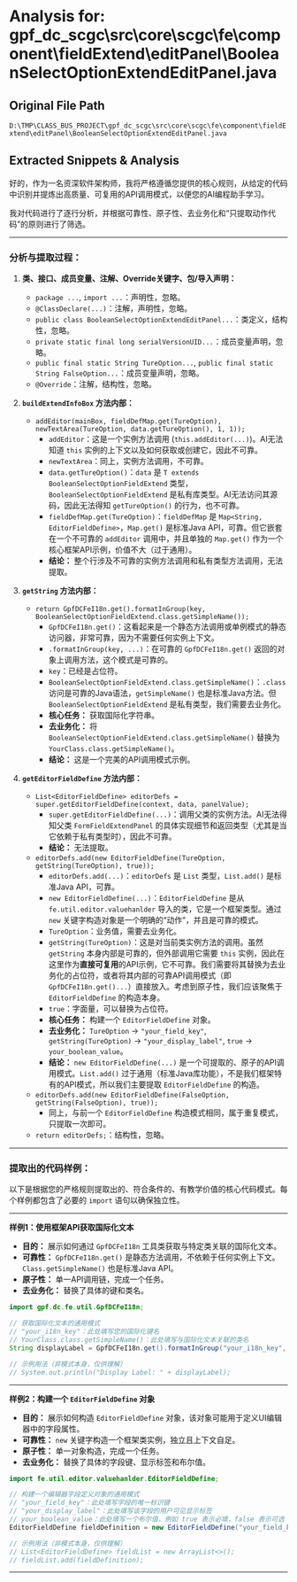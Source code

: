 # Analysis for: gpf_dc_scgc\src\core\scgc\fe\component\fieldExtend\editPanel\BooleanSelectOptionExtendEditPanel.java

## Original File Path
`D:\TMP\CLASS_BUS_PROJECT\gpf_dc_scgc\src\core\scgc\fe\component\fieldExtend\editPanel\BooleanSelectOptionExtendEditPanel.java`

## Extracted Snippets & Analysis
好的，作为一名资深软件架构师，我将严格遵循您提供的核心规则，从给定的代码中识别并提炼出高质量、可复用的API调用模式，以便您的AI编程助手学习。

我对代码进行了逐行分析，并根据可靠性、原子性、去业务化和“只提取动作代码”的原则进行了筛选。

---

### 分析与提取过程：

1.  **类、接口、成员变量、注解、Override关键字、包/导入声明：**
    *   `package ...`, `import ...`：声明性，忽略。
    *   `@ClassDeclare(...)`：注解，声明性，忽略。
    *   `public class BooleanSelectOptionExtendEditPanel...`：类定义，结构性，忽略。
    *   `private static final long serialVersionUID...`：成员变量声明，忽略。
    *   `public final static String TureOption...`, `public final static String FalseOption...`：成员变量声明，忽略。
    *   `@Override`：注解，结构性，忽略。

2.  **`buildExtendInfoBox` 方法内部：**
    *   `addEditor(mainBox, fieldDefMap.get(TureOption), newTextArea(TureOption, data.getTureOption(), 1, 1));`
        *   `addEditor`：这是一个实例方法调用 (`this.addEditor(...)`)。AI无法知道 `this` 实例的上下文以及如何获取或创建它，因此不可靠。
        *   `newTextArea`：同上，实例方法调用，不可靠。
        *   `data.getTureOption()`：`data` 是 `T extends BooleanSelectOptionFieldExtend` 类型，`BooleanSelectOptionFieldExtend` 是私有库类型。AI无法访问其源码，因此无法得知 `getTureOption()` 的行为，也不可靠。
        *   `fieldDefMap.get(TureOption)`：`fieldDefMap` 是 `Map<String, EditorFieldDefine>`，`Map.get()` 是标准Java API，可靠。但它嵌套在一个不可靠的 `addEditor` 调用中，并且单独的 `Map.get()` 作为一个核心框架API示例，价值不大（过于通用）。
        *   **结论：** 整个行涉及不可靠的实例方法调用和私有类型方法调用，无法提取。

3.  **`getString` 方法内部：**
    *   `return GpfDCFeI18n.get().formatInGroup(key, BooleanSelectOptionFieldExtend.class.getSimpleName());`
        *   `GpfDCFeI18n.get()`：这看起来是一个静态方法调用或单例模式的静态访问器，非常可靠，因为不需要任何实例上下文。
        *   `.formatInGroup(key, ...)`：在可靠的 `GpfDCFeI18n.get()` 返回的对象上调用方法，这个模式是可靠的。
        *   `key`：已经是占位符。
        *   `BooleanSelectOptionFieldExtend.class.getSimpleName()`：`.class` 访问是可靠的Java语法，`getSimpleName()` 也是标准Java方法。但 `BooleanSelectOptionFieldExtend` 是私有类型，我们需要去业务化。
        *   **核心任务：** 获取国际化字符串。
        *   **去业务化：** 将 `BooleanSelectOptionFieldExtend.class.getSimpleName()` 替换为 `YourClass.class.getSimpleName()`。
        *   **结论：** 这是一个完美的API调用模式示例。

4.  **`getEditorFieldDefine` 方法内部：**
    *   `List<EditorFieldDefine> editorDefs = super.getEditorFieldDefine(context, data, panelValue);`
        *   `super.getEditorFieldDefine(...)`：调用父类的实例方法。AI无法得知父类 `FormFieldExtendPanel` 的具体实现细节和返回类型（尤其是当它依赖于私有类型时），因此不可靠。
        *   **结论：** 无法提取。
    *   `editorDefs.add(new EditorFieldDefine(TureOption, getString(TureOption), true));`
        *   `editorDefs.add(...)`：`editorDefs` 是 `List` 类型，`List.add()` 是标准Java API，可靠。
        *   `new EditorFieldDefine(...)`：`EditorFieldDefine` 是从 `fe.util.editor.valuehanlder` 导入的类，它是一个框架类型。通过 `new` 关键字构造对象是一个明确的“动作”，并且是可靠的模式。
        *   `TureOption`：业务值，需要去业务化。
        *   `getString(TureOption)`：这是对当前类实例方法的调用。虽然 `getString` 本身内部是可靠的，但外部调用它需要 `this` 实例，因此在这里作为**直接可复用**的API示例，它不可靠。我们需要将其替换为去业务化的占位符，或者将其内部的可靠API调用模式（即`GpfDCFeI18n.get()...`）直接放入。考虑到原子性，我们应该聚焦于 `EditorFieldDefine` 的构造本身。
        *   `true`：字面量，可以替换为占位符。
        *   **核心任务：** 构建一个 `EditorFieldDefine` 对象。
        *   **去业务化：** `TureOption` -> `"your_field_key"`, `getString(TureOption)` -> `"your_display_label"`, `true` -> `your_boolean_value`。
        *   **结论：** `new EditorFieldDefine(...)` 是一个可提取的、原子的API调用模式。`List.add()` 过于通用（标准Java库功能），不是我们框架特有的API模式，所以我们主要提取 `EditorFieldDefine` 的构造。
    *   `editorDefs.add(new EditorFieldDefine(FalseOption, getString(FalseOption), true));`
        *   同上，与前一个 `EditorFieldDefine` 构造模式相同，属于重复模式，只提取一次即可。
    *   `return editorDefs;`：结构性，忽略。

---

### 提取出的代码样例：

以下是根据您的严格规则提取出的、符合条件的、有教学价值的核心代码模式。每个样例都包含了必要的 `import` 语句以确保独立性。

---

**样例1：使用框架API获取国际化文本**

*   **目的：** 展示如何通过 `GpfDCFeI18n` 工具类获取与特定类关联的国际化文本。
*   **可靠性：** `GpfDCFeI18n.get()` 是静态方法调用，不依赖于任何实例上下文。`Class.getSimpleName()` 也是标准Java API。
*   **原子性：** 单一API调用链，完成一个任务。
*   **去业务化：** 替换了具体的键和类名。

```java
import gpf.dc.fe.util.GpfDCFeI18n;

// 获取国际化文本的通用模式
// "your_i18n_key"：此处填写您的国际化键名
// YourClass.class.getSimpleName()：此处填写与国际化文本关联的类名
String displayLabel = GpfDCFeI18n.get().formatInGroup("your_i18n_key", YourClass.class.getSimpleName());

// 示例用法（非模式本身，仅供理解）
// System.out.println("Display Label: " + displayLabel);
```

---

**样例2：构建一个 `EditorFieldDefine` 对象**

*   **目的：** 展示如何构造 `EditorFieldDefine` 对象，该对象可能用于定义UI编辑器中的字段属性。
*   **可靠性：** `new` 关键字构造一个框架类实例，独立且上下文自足。
*   **原子性：** 单一对象构造，完成一个任务。
*   **去业务化：** 替换了具体的字段键、显示标签和布尔值。

```java
import fe.util.editor.valuehanlder.EditorFieldDefine;

// 构建一个编辑器字段定义对象的通用模式
// "your_field_key"：此处填写字段的唯一标识键
// "your_display_label"：此处填写该字段的用户可见显示标签
// your_boolean_value：此处填写一个布尔值，例如 true 表示必填，false 表示可选
EditorFieldDefine fieldDefinition = new EditorFieldDefine("your_field_key", "your_display_label", your_boolean_value);

// 示例用法（非模式本身，仅供理解）
// List<EditorFieldDefine> fieldList = new ArrayList<>();
// fieldList.add(fieldDefinition);
```

---